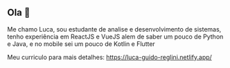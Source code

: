 ## Ola 👋

Me chamo Luca, sou estudante de analise e desenvolvimento de sistemas,  tenho experiência em ReactJS e VueJS alem de saber um pouco de Python e Java, 
e no mobile sei um pouco de Kotlin e Flutter

Meu curriculo para mais detalhes: <a href="https://luca-guido-regolini.netlify.app/" target="_blank">https://luca-guido-reglini.netlify.app/</a>

<!--
**LucaGuidoRegolini/LucaGuidoRegolini** is a ✨ _special_ ✨ repository because its `README.md` (this file) appears on your GitHub profile.

Here are some ideas to get you started:

- 🔭 I’m currently working on ...
- 🌱 I’m currently learning ...
- 👯 I’m looking to collaborate on ...
- 🤔 I’m looking for help with ...
- 💬 Ask me about ...
- 📫 How to reach me: ...
- 😄 Pronouns: ...
- ⚡ Fun fact: ...
-->
